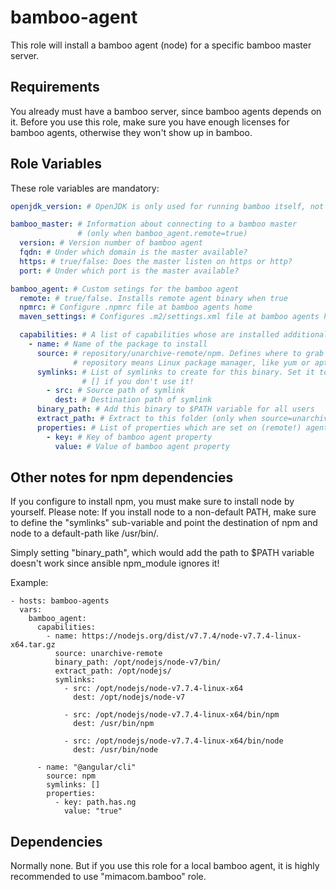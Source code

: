 bamboo-agent
============

This role will install a bamboo agent (node) for a specific bamboo master server.

Requirements
------------

You already must have a bamboo server, since bamboo agents depends on it.
Before you use this role, make sure you have enough licenses for bamboo agents, otherwise they won't show up in bamboo.

Role Variables
--------------

These role variables are mandatory:
```yaml
openjdk_version: # OpenJDK is only used for running bamboo itself, not for building projects hosted on bamboo. Make sure that this matches' the bamboo agent version's supported platforms.

bamboo_master: # Information about connecting to a bamboo master
               # (only when bamboo_agent.remote=true)
  version: # Version number of bamboo agent
  fqdn: # Under which domain is the master available?
  https: # true/false: Does the master listen on https or http?
  port: # Under which port is the master available?

bamboo_agent: # Custom setings for the bamboo agent
  remote: # true/false. Installs remote agent binary when true
  npmrc: # Configure .npmrc file at bamboo agents home
  maven_settings: # Configures .m2/settings.xml file at bamboo agents home

  capabilities: # A list of capabilities whose are installed additionally
    - name: # Name of the package to install
      source: # repository/unarchive-remote/npm. Defines where to grab binaries to install
              # repository means Linux package manager, like yum or apt
      symlinks: # List of symlinks to create for this binary. Set it to
                # [] if you don't use it!
        - src: # Source path of symlink
          dest: # Destination path of symlink
      binary_path: # Add this binary to $PATH variable for all users
      extract_path: # Extract to this folder (only when source=unarchive-remote)
      properties: # List of properties which are set on (remote!) agents.
        - key: # Key of bamboo agent property
          value: # Value of bamboo agent property
```

Other notes for npm dependencies
-----------
If you configure to install npm, you must make sure to install node by
yourself. Please note: If you install node to a non-default PATH, make
sure to define the "symlinks" sub-variable and point the destination of
npm and node to a default-path like /usr/bin/.

Simply setting "binary_path", which would add the path to $PATH variable
doesn't work since ansible npm_module ignores it!


Example:

```
- hosts: bamboo-agents
  vars:
    bamboo_agent:
      capabilities:
        - name: https://nodejs.org/dist/v7.7.4/node-v7.7.4-linux-x64.tar.gz
          source: unarchive-remote
          binary_path: /opt/nodejs/node-v7/bin/
          extract_path: /opt/nodejs/
          symlinks:
            - src: /opt/nodejs/node-v7.7.4-linux-x64
              dest: /opt/nodejs/node-v7

            - src: /opt/nodejs/node-v7.7.4-linux-x64/bin/npm
              dest: /usr/bin/npm

            - src: /opt/nodejs/node-v7.7.4-linux-x64/bin/node
              dest: /usr/bin/node

      - name: "@angular/cli"
        source: npm
        symlinks: []
        properties:
          - key: path.has.ng
            value: "true"
```

Dependencies
------------

Normally none. But if you use this role for a local bamboo agent, it is
highly recommended to use "mimacom.bamboo" role.
